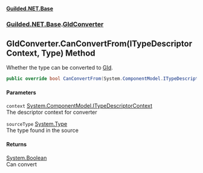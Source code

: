 #### [Guilded.NET.Base](Guilded_NET_Base.md 'Guilded.NET.Base')
### [Guilded.NET.Base](Guilded_NET_Base.md#Guilded_NET_Base 'Guilded.NET.Base').[GIdConverter](GIdConverter.md 'Guilded.NET.Base.GIdConverter')
## GIdConverter.CanConvertFrom(ITypeDescriptorContext, Type) Method
Whether the type can be converted to [GId](GId.md 'Guilded.NET.Base.GId').  
```csharp
public override bool CanConvertFrom(System.ComponentModel.ITypeDescriptorContext context, System.Type sourceType);
```
#### Parameters
<a name='Guilded_NET_Base_GIdConverter_CanConvertFrom(System_ComponentModel_ITypeDescriptorContext_System_Type)_context'></a>
`context` [System.ComponentModel.ITypeDescriptorContext](https://docs.microsoft.com/en-us/dotnet/api/System.ComponentModel.ITypeDescriptorContext 'System.ComponentModel.ITypeDescriptorContext')  
The descriptor context for converter
  
<a name='Guilded_NET_Base_GIdConverter_CanConvertFrom(System_ComponentModel_ITypeDescriptorContext_System_Type)_sourceType'></a>
`sourceType` [System.Type](https://docs.microsoft.com/en-us/dotnet/api/System.Type 'System.Type')  
The type found in the source
  
#### Returns
[System.Boolean](https://docs.microsoft.com/en-us/dotnet/api/System.Boolean 'System.Boolean')  
Can convert
